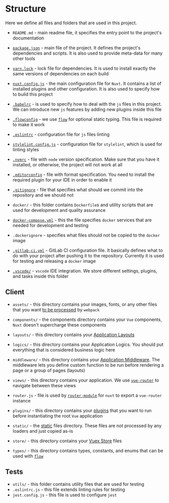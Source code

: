 # Structure

Here we define all files and folders that are used in this project.

- `README.md` - main readme file, it specifies the entry
  point to the project's documentation

- [`package.json`](https://docs.npmjs.com/files/package.json) - main file
  of the project. It defines the project's dependencies and scripts.
  It is also used to provide meta-data for many other tools

- [`yarn.lock`](https://yarnpkg.com/lang/en/docs/yarn-lock/) - lock file
  for dependencies. It is used to install exactly the same
  versions of dependencies on each build

- [`nuxt.config.js`](https://nuxtjs.org/guide/configuration/) - the main
  configuration file for `Nuxt`. It contains a list of installed
  plugins and other configuration. It is also used to specify how to
  build this project

- [`.babelrc`](https://babeljs.io/docs/usage/babelrc/) - is used to specify
  how to deal with the `js` files in this project.
  We can introduce new `js` features by adding new plugins inside this file

- [`.flowconfig`](https://flow.org/en/docs/config/) - we use
  [`flow`](https://flow.org) for optional static typing.
  This file is required to make it work

- [`.eslintrc`](https://eslint.org/docs/user-guide/configuring) - configuration
  file for `js` files linting

- [`stylelint.config.js`](https://stylelint.io/user-guide/configuration/) -
  configuration file for `stylelint`, which is used for linting styles

- [`.nvmrc`](https://github.com/creationix/nvm) - file with `node` version
  specification. Make sure that you have it installed,
  or otherwise, the project will not work at all

- [`.editorconfig`](http://editorconfig.org/) - file with format specification.
  You need to install the required plugin for your IDE in order to enable it

- [`.gitignore`](https://git-scm.com/docs/gitignore) - file that specifies
  what should we commit into the repository and we should not

- `docker/` - this folder contains `Dockerfile`s and utility scripts
  that are used for development and quality assurance

- [`docker-compose.yml`](https://docs.docker.com/compose/compose-file/) - this
  the file specifies `docker` services
  that are needed for development and testing

- `.dockerignore` - specifies what files should not be
  copied to the `docker` image

- [`.gitlab-ci.yml`](https://docs.gitlab.com/ee/ci/yaml/) - GitLab CI
  configuration file. It basically defines what to do with your project
  after pushing it to the repository. Currently it is used for testing
  and releasing a `docker` image

- [`.vscode/`][vscode] - `vscode` IDE integration.
  We store different settings, plugins, and tasks inside this folder

## Client

- `assets/` - this directory contains your images, fonts,
  or any other files that you want
  [to be processed](https://nuxtjs.org/guide/assets#webpacked) by `webpack`

- `components/` - the components directory contains your `Vue` components,
  `Nuxt` doesn't supercharge these components

- `layouts/` - this directory contains
  your [Application Layouts](https://nuxtjs.org/guide/views#layouts)

- `logics/` - this directory contains your Application Logics.
  You should put everything that is considered business logic here

- `middleware/` - this directory contains your
  [Application Middleware](https://nuxtjs.org/guide/routing#middleware).
  The middleware lets you define custom function to be run
  before rendering a page or a group of pages (layouts)

- `views/` - this directory contains your application.
  We use [`vue-router`](http://router.vuejs.org/) to navigate
  between these views

- `router.js` - file is used by
  [`router-module`](https://github.com/nuxt-community/router-module) for `nuxt`
  to export a `vue-router` instance

- `plugins/` - this directory contains your
  [plugins](https://ru.nuxtjs.org/examples/plugins/) that you want
  to run before instantiating the root `Vue` application

- `static/` - the [static](https://nuxtjs.org/guide/assets/#static)
  files directory. These files are not processed by any loaders and
  just copied as-is

- `store/` - this directory contains your
  [Vuex Store](https://nuxtjs.org/guide/vuex-store) files

- `types/` - this directory contains types, constants,
  and enums that can be used with [`flow`](https://flow.org)

## Tests

- `utils/` - this folder contains utility files that are used for testing
- `.eslintrc.js` - this file extends linting rules for testing
- `jest.config.js` - this file is used to configure `jest`

[vscode]: https://code.visualstudio.com/docs/getstarted/settings

